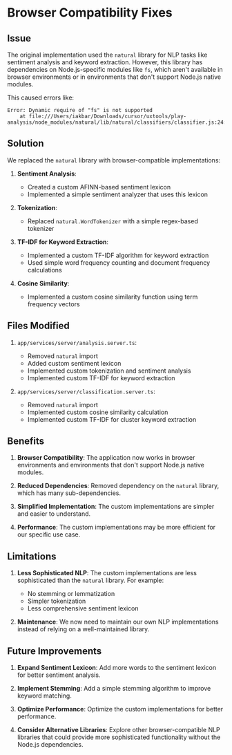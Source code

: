 # Browser Compatibility Fixes

## Issue

The original implementation used the `natural` library for NLP tasks like sentiment analysis and keyword extraction. However, this library has dependencies on Node.js-specific modules like `fs`, which aren't available in browser environments or in environments that don't support Node.js native modules.

This caused errors like:

```
Error: Dynamic require of "fs" is not supported
    at file:///Users/iakbar/Downloads/cursor/uxtools/play-analysis/node_modules/natural/lib/natural/classifiers/classifier.js:24:12
```

## Solution

We replaced the `natural` library with browser-compatible implementations:

1. **Sentiment Analysis**: 
   - Created a custom AFINN-based sentiment lexicon
   - Implemented a simple sentiment analyzer that uses this lexicon

2. **Tokenization**:
   - Replaced `natural.WordTokenizer` with a simple regex-based tokenizer

3. **TF-IDF for Keyword Extraction**:
   - Implemented a custom TF-IDF algorithm for keyword extraction
   - Used simple word frequency counting and document frequency calculations

4. **Cosine Similarity**:
   - Implemented a custom cosine similarity function using term frequency vectors

## Files Modified

1. `app/services/server/analysis.server.ts`:
   - Removed `natural` import
   - Added custom sentiment lexicon
   - Implemented custom tokenization and sentiment analysis
   - Implemented custom TF-IDF for keyword extraction

2. `app/services/server/classification.server.ts`:
   - Removed `natural` import
   - Implemented custom cosine similarity calculation
   - Implemented custom TF-IDF for cluster keyword extraction

## Benefits

1. **Browser Compatibility**: The application now works in browser environments and environments that don't support Node.js native modules.

2. **Reduced Dependencies**: Removed dependency on the `natural` library, which has many sub-dependencies.

3. **Simplified Implementation**: The custom implementations are simpler and easier to understand.

4. **Performance**: The custom implementations may be more efficient for our specific use case.

## Limitations

1. **Less Sophisticated NLP**: The custom implementations are less sophisticated than the `natural` library. For example:
   - No stemming or lemmatization
   - Simpler tokenization
   - Less comprehensive sentiment lexicon

2. **Maintenance**: We now need to maintain our own NLP implementations instead of relying on a well-maintained library.

## Future Improvements

1. **Expand Sentiment Lexicon**: Add more words to the sentiment lexicon for better sentiment analysis.

2. **Implement Stemming**: Add a simple stemming algorithm to improve keyword matching.

3. **Optimize Performance**: Optimize the custom implementations for better performance.

4. **Consider Alternative Libraries**: Explore other browser-compatible NLP libraries that could provide more sophisticated functionality without the Node.js dependencies. 